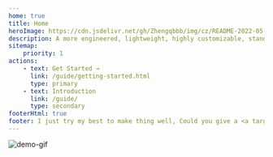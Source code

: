 ```yaml
---
home: true
title: Home
heroImage: https://cdn.jsdelivr.net/gh/Zhengqbbb/img/cz/README-2022-05-28-17-16-15.png
description: A more engineered, lightweight, highly customizable, standard output format commitizen adapter.
sitemap:
    priority: 1
actions:
    - text: Get Started →
      link: /guide/getting-started.html
      type: primary
    - text: Introduction
      link: /guide/
      type: secondary
footerHtml: true  
footer: I just try my best to make thing well, Could you give a <a target="_blank" href="https://github.com/Zhengqbbb/cz-git">star ⭐</a><br>MIT Licensed | Copyright © 2022-present <a target="_blank" href="https://github.com/Zhengqbbb">Zhengqbbb</a>
---
```


<FeatureEN />

![demo-gif](https://cdn.jsdelivr.net/gh/Zhengqbbb/img/cz/README-2022-05-28-17-20-50.gif)
